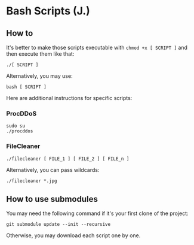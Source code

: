 # Bash Scripts (J.)

## How to

It's better to make those scripts executable with `chmod +x [ SCRIPT ]` and then execute them like that:

```
./[ SCRIPT ]
```

Alternatively, you may use:

```
bash [ SCRIPT ]
```

Here are additional instructions for specific scripts:

### ProcDDoS

```
sudo su
./procddos
```

### FileCleaner

```
./filecleaner [ FILE_1 ] [ FILE_2 ] [ FILE_n ]
```

Alternatively, you can pass wildcards:

```
./filecleaner *.jpg
```

## How to use submodules

You may need the following command if it's your first clone of the project:

```
git submodule update --init --recursive
```

Otherwise, you may download each script one by one.
